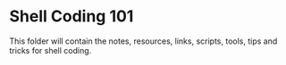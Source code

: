 # Shell Coding 101
This folder will contain the notes, resources, links, scripts, tools, tips and tricks for shell coding.
